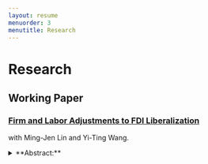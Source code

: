```yaml
---
layout: resume
menuorder: 3
menutitle: Research
---
```


# Research

## Working Paper

### [Firm and Labor Adjustments to FDI Liberalization](https://sungjuwu.github.io/CNFDI_paper.pdf)<br>
with Ming-Jen Lin and Yi-Ting Wang.
  <details> <summary>**Abstract:**</summary>
  This paper studies how liberalizing outward foreign direct investments (FDI) affects manufacturers' engagement in global production and their domestic workers' labor market outcomes. Focusing on a liberalization policy in Taiwan that permits 122 electronic products to be produced in China, we estimate its effect on Taiwanese electronic manufacturers and their domestic workers. Employing a matched differencein-differences strategy, we find that the manufacturers targeted by the policy are on average 15% more likely to invest in China relative to the non-targeted ones. Correspondingly, the domestic workers initially employed by the targeted manufacturers are on average more likely to change their jobs, stay fewer years employed, and have lower wages in subsequent years relative to those employed by the non-targeted ones. The worker-level effects exhibit substantial heterogeneity across the initial wage distribution, with the top-decile workers winning and the other workers losing. </details>
